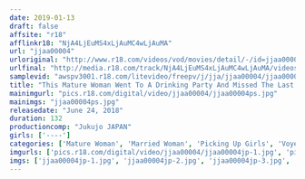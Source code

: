 ```yaml
---
date: 2019-01-13
draft: false
affsite: "r18"
afflinkr18: "NjA4LjEuMS4xLjAuMC4wLjAuMA"
url: "jjaa00004"
urloriginal: "http://www.r18.com/videos/vod/movies/detail/-/id=jjaa00004"
urlfinal: "http://media.r18.com/track/NjA4LjEuMS4xLjAuMC4wLjAuMA/videos/vod/movies/detail/-/id=jjaa00004"
samplevid: "awspv3001.r18.com/litevideo/freepv/j/jja/jjaa00004/jjaa00004_dmb_w.mp4"
title: "This Mature Woman Went To A Drinking Party And Missed The Last Train Home, So I Let Her Stay At My Place For The Night 4"
mainimgurl: "pics.r18.com/digital/video/jjaa00004/jjaa00004ps.jpg"
mainimgs: "jjaa00004ps.jpg"
releasedate: "June 24, 2018"
duration: 132
productioncomp: "Jukujo JAPAN"
girls: ['----']
categories: ['Mature Woman', 'Married Woman', 'Picking Up Girls', 'Voyeur', 'Creampie', 'Hi-Def']
imgurls: ['pics.r18.com/digital/video/jjaa00004/jjaa00004jp-1.jpg', 'pics.r18.com/digital/video/jjaa00004/jjaa00004jp-2.jpg', 'pics.r18.com/digital/video/jjaa00004/jjaa00004jp-3.jpg', 'pics.r18.com/digital/video/jjaa00004/jjaa00004jp-4.jpg', 'pics.r18.com/digital/video/jjaa00004/jjaa00004jp-5.jpg', 'pics.r18.com/digital/video/jjaa00004/jjaa00004jp-6.jpg', 'pics.r18.com/digital/video/jjaa00004/jjaa00004jp-7.jpg', 'pics.r18.com/digital/video/jjaa00004/jjaa00004jp-8.jpg', 'pics.r18.com/digital/video/jjaa00004/jjaa00004jp-9.jpg', 'pics.r18.com/digital/video/jjaa00004/jjaa00004jp-10.jpg', 'pics.r18.com/digital/video/jjaa00004/jjaa00004jp-11.jpg', 'pics.r18.com/digital/video/jjaa00004/jjaa00004jp-12.jpg', 'pics.r18.com/digital/video/jjaa00004/jjaa00004jp-13.jpg', 'pics.r18.com/digital/video/jjaa00004/jjaa00004jp-14.jpg', 'pics.r18.com/digital/video/jjaa00004/jjaa00004jp-15.jpg', 'pics.r18.com/digital/video/jjaa00004/jjaa00004jp-16.jpg', 'pics.r18.com/digital/video/jjaa00004/jjaa00004jp-17.jpg', 'pics.r18.com/digital/video/jjaa00004/jjaa00004jp-18.jpg', 'pics.r18.com/digital/video/jjaa00004/jjaa00004jp-19.jpg', 'pics.r18.com/digital/video/jjaa00004/jjaa00004jp-20.jpg']
imgs: ['jjaa00004jp-1.jpg', 'jjaa00004jp-2.jpg', 'jjaa00004jp-3.jpg', 'jjaa00004jp-4.jpg', 'jjaa00004jp-5.jpg', 'jjaa00004jp-6.jpg', 'jjaa00004jp-7.jpg', 'jjaa00004jp-8.jpg', 'jjaa00004jp-9.jpg', 'jjaa00004jp-10.jpg', 'jjaa00004jp-11.jpg', 'jjaa00004jp-12.jpg', 'jjaa00004jp-13.jpg', 'jjaa00004jp-14.jpg', 'jjaa00004jp-15.jpg', 'jjaa00004jp-16.jpg', 'jjaa00004jp-17.jpg', 'jjaa00004jp-18.jpg', 'jjaa00004jp-19.jpg', 'jjaa00004jp-20.jpg']
---
```

